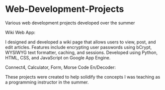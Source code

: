 Web-Development-Projects
========================

Various web development projects developed over the summer

Wiki Web App:

I designed and developed a wiki page that allows users to view, post, and edit articles. 
Features include encrypting user passwords using bCrypt, WYSIWYG text formatter, caching, and sessions.
Developed using Python, HTML, CSS, and JavaScript on Google App Engine.

Connect4, Calculator, Form, Morse Code En/Decoder:

These projects were created to help solidify the concepts
I was teaching as a programming instructor in the 
summer. 
